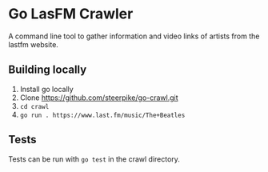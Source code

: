 # Go LasFM Crawler
A command line tool to gather information and video links of artists from the lastfm website.

## Building locally
1. Install go locally
2. Clone https://github.com/steerpike/go-crawl.git
3. `cd crawl`
4. `go run . https://www.last.fm/music/The+Beatles`


## Tests
Tests can be run with `go test` in the crawl directory.
